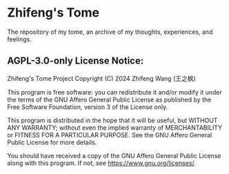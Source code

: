 # Zhifeng's Tome

The repository of my tome, an archive of my thoughts, experiences, and feelings.

## AGPL-3.0-only License Notice:

Zhifeng's Tome Project
Copyright (C) 2024  Zhifeng Wang (王之枫)

This program is free software: you can redistribute it and/or modify
it under the terms of the GNU Affero General Public License as published
by the Free Software Foundation, version 3 of the License only.

This program is distributed in the hope that it will be useful,
but WITHOUT ANY WARRANTY; without even the implied warranty of
MERCHANTABILITY or FITNESS FOR A PARTICULAR PURPOSE.  See the
GNU Affero General Public License for more details.

You should have received a copy of the GNU Affero General Public License
along with this program.  If not, see <https://www.gnu.org/licenses/>.